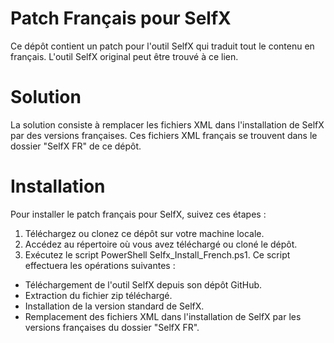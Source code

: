 # Patch Français pour SelfX
Ce dépôt contient un patch pour l'outil SelfX qui traduit tout le contenu en français. L'outil SelfX original peut être trouvé à ce lien.

# Solution
La solution consiste à remplacer les fichiers XML dans l'installation de SelfX par des versions françaises. Ces fichiers XML français se trouvent dans le dossier "SelfX FR" de ce dépôt.

# Installation
Pour installer le patch français pour SelfX, suivez ces étapes :

1.	Téléchargez ou clonez ce dépôt sur votre machine locale.
2.	Accédez au répertoire où vous avez téléchargé ou cloné le dépôt.
3.	Exécutez le script PowerShell Selfx_Install_French.ps1. Ce script effectuera les opérations suivantes :
-	Téléchargement de l'outil SelfX depuis son dépôt GitHub.
-	Extraction du fichier zip téléchargé.
-	Installation de la version standard de SelfX.
-	Remplacement des fichiers XML dans l'installation de SelfX par les versions françaises du dossier "SelfX FR".